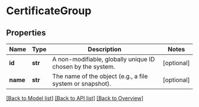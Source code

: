 # CertificateGroup

## Properties
Name | Type | Description | Notes
------------ | ------------- | ------------- | -------------
**id** | **str** | A non-modifiable, globally unique ID chosen by the system. | [optional] 
**name** | **str** | The name of the object (e.g., a file system or snapshot). | [optional] 

[[Back to Model list]](index.md#documentation-for-models) [[Back to API list]](index.md#endpoint-properties) [[Back to Overview]](index.md)


